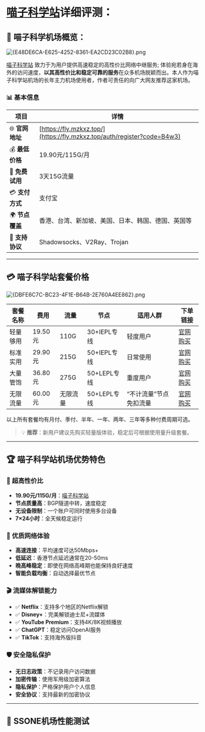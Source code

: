 
# [喵子科学站](https://fly.mzkxz.top/auth/register?code=B4w3)详细评测：

## 🎯 喵子科学机场概览：

![{E48DE6CA-E625-4252-8361-EA2CD23C02B8}.png](https://raw.githubusercontent.com/GigiAd6zLmd/SSR-V2ray-Trojan-Clash-Vpn/master/img/%7BE48DE6CA-E625-4252-8361-EA2CD23C02B8%7D.png)

[喵子科学站](https://fly.mzkxz.top/auth/register?code=B4w3) 致力于为用户提供高速稳定的高性价比网络中继服务; 体验宛若身在海外的访问速度，**以其高性价比和稳定可靠的服务**在众多机场脱颖而出。本人作为喵子科学站机场的长年主力机场使用者，作者可责任的向广大网友推荐这家机场。

 ### 📊 基本信息
 
 |项目|详情|
 ---|---|
 🌐 **官网地址**| [https://fly.mzkxz.top/](https://fly.mzkxz.top/auth/register?code=B4w3) |
 💰 **最低价格**|19.90元/115G/月|
 🎁 **免费试用**|3天15G流量|
 💳 **支付方式**|支付宝|
 🌍 **节点覆盖**|香港、台湾、新加坡、美国、日本、韩国、德国、英国等|
 📱 **支持协议**|Shadowsocks、V2Ray、Trojan|
***
## 💳 喵子科学站套餐价格

![{DBFE6C7C-BC23-4F1E-B64B-2E760A4EE862}.png](https://raw.githubusercontent.com/GigiAd6zLmd/SSR-V2ray-Trojan-Clash-Vpn/master/img/%7BDBFE6C7C-BC23-4F1E-B64B-2E760A4EE862%7D.png)

| 套餐名称 | 费用     | 流量   | 节点        | 适用人群         | 下单链接                                                  |
| ---- | ------ | ---- | --------- | ------------ | ----------------------------------------------------- |
| 轻量够用 | 19.50元 | 110G | 30+IEPL专线 | 轻度用户         | [官网购买](https://fly.mzkxz.top/auth/register?code=B4w3) |
| 标准实用 | 29.90元 | 215G | 50+IEPL专线 | 日常使用         | [官网购买](https://fly.mzkxz.top/auth/register?code=B4w3) |
| 大量管饱 | 36.80元 | 275G | 50+LEPL专线 | 重度用户         | [官网购买](https://fly.mzkxz.top/auth/register?code=B4w3) |
| 无限流量 | 60.00元 | 无限流量 | 50+LEPL专线 | “不计流量”节点免扣流量 | [官网购买](https://fly.mzkxz.top/auth/register?code=B4w3) |

以上所有套餐均有月付、季付、半年、一年、两年、三年等多种付费周期可选。

>💡 **推荐**：新用户建议先购买轻量版体验，稳定后可根据使用量升级套餐。
***
## 🏆 喵子科学站机场优势特色

### 💎 超高性价比

- **19.90元/115G/月**：[喵子科学站](https://fly.mzkxz.top/auth/register?code=B4w3) 
- **节点质量高**：BGP隧道中转，速度稳定
- **无设备限制**：一个账户可同时使用多台设备
- **7×24小时**：全天候稳定运行

### 🚀 优质网络体验

- **高速连接**：平均速度可达50Mbps+
- **低延迟**：香港节点延迟通常在20-50ms
- **晚高峰稳定**：即使在网络高峰期也能保持良好速度
- **智能负载均衡**：自动选择最优节点

### 🎬 流媒体解锁能力

- ✅ **Netflix**：支持多个地区的Netflix解锁
- ✅ **Disney+**：完美解锁迪士尼+流媒体
- ✅ **YouTube Premium**：支持4K/8K视频播放
- ✅ **ChatGPT**：稳定访问OpenAI服务
- ✅ **TikTok**：支持海外版抖音

### 🛡️ 安全隐私保护

- **无日志政策**：不记录用户访问数据
- **加密传输**：使用军用级加密算法
- **隐私保护**：严格保护用户个人信息
- **安全协议**：支持最新的加密协议
***

## 🔬 SSONE机场性能测试
